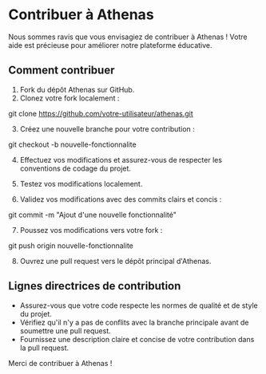 # Contribuer à Athenas

Nous sommes ravis que vous envisagiez de contribuer à Athenas ! Votre aide est précieuse pour améliorer notre plateforme éducative.

## Comment contribuer

1. Fork du dépôt Athenas sur GitHub.
2. Clonez votre fork localement :

git clone https://github.com/votre-utilisateur/athenas.git

3. Créez une nouvelle branche pour votre contribution :

git checkout -b nouvelle-fonctionnalite

4. Effectuez vos modifications et assurez-vous de respecter les conventions de codage du projet.

5. Testez vos modifications localement.

6. Validez vos modifications avec des commits clairs et concis :

git commit -m "Ajout d'une nouvelle fonctionnalité"

7. Poussez vos modifications vers votre fork :

git push origin nouvelle-fonctionnalite

8. Ouvrez une pull request vers le dépôt principal d'Athenas.

## Lignes directrices de contribution

- Assurez-vous que votre code respecte les normes de qualité et de style du projet.
- Vérifiez qu'il n'y a pas de conflits avec la branche principale avant de soumettre une pull request.
- Fournissez une description claire et concise de votre contribution dans la pull request.

Merci de contribuer à Athenas !
